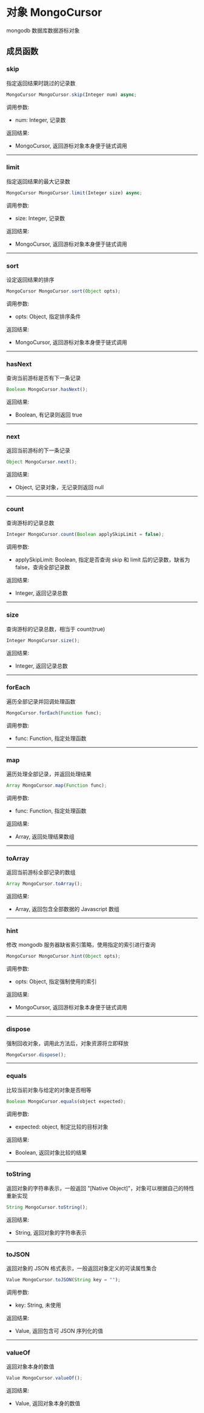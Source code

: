 # 对象 MongoCursor
mongodb 数据库数据游标对象

## 成员函数
        
### skip
指定返回结果时跳过的记录数
```JavaScript
MongoCursor MongoCursor.skip(Integer num) async;
```

调用参数:
* num: Integer, 记录数

返回结果:
* MongoCursor, 返回游标对象本身便于链式调用

--------------------------
### limit
指定返回结果的最大记录数
```JavaScript
MongoCursor MongoCursor.limit(Integer size) async;
```

调用参数:
* size: Integer, 记录数

返回结果:
* MongoCursor, 返回游标对象本身便于链式调用

--------------------------
### sort
设定返回结果的排序
```JavaScript
MongoCursor MongoCursor.sort(Object opts);
```

调用参数:
* opts: Object, 指定排序条件

返回结果:
* MongoCursor, 返回游标对象本身便于链式调用

--------------------------
### hasNext
查询当前游标是否有下一条记录
```JavaScript
Boolean MongoCursor.hasNext();
```

返回结果:
* Boolean, 有记录则返回 true

--------------------------
### next
返回当前游标的下一条记录
```JavaScript
Object MongoCursor.next();
```

返回结果:
* Object, 记录对象，无记录则返回 null

--------------------------
### count
查询游标的记录总数
```JavaScript
Integer MongoCursor.count(Boolean applySkipLimit = false);
```

调用参数:
* applySkipLimit: Boolean, 指定是否查询 skip 和 limit 后的记录数，缺省为 false，查询全部记录数

返回结果:
* Integer, 返回记录总数

--------------------------
### size
查询游标的记录总数，相当于 count(true)
```JavaScript
Integer MongoCursor.size();
```

返回结果:
* Integer, 返回记录总数

--------------------------
### forEach
遍历全部记录并回调处理函数
```JavaScript
MongoCursor.forEach(Function func);
```

调用参数:
* func: Function, 指定处理函数

--------------------------
### map
遍历处理全部记录，并返回处理结果
```JavaScript
Array MongoCursor.map(Function func);
```

调用参数:
* func: Function, 指定处理函数

返回结果:
* Array, 返回处理结果数组

--------------------------
### toArray
返回当前游标全部记录的数组
```JavaScript
Array MongoCursor.toArray();
```

返回结果:
* Array, 返回包含全部数据的 Javascript 数组

--------------------------
### hint
修改 mongodb 服务器缺省索引策略，使用指定的索引进行查询
```JavaScript
MongoCursor MongoCursor.hint(Object opts);
```

调用参数:
* opts: Object, 指定强制使用的索引

返回结果:
* MongoCursor, 返回游标对象本身便于链式调用

--------------------------
### dispose
强制回收对象，调用此方法后，对象资源将立即释放
```JavaScript
MongoCursor.dispose();
```

--------------------------
### equals
比较当前对象与给定的对象是否相等
```JavaScript
Boolean MongoCursor.equals(object expected);
```

调用参数:
* expected: object, 制定比较的目标对象

返回结果:
* Boolean, 返回对象比较的结果

--------------------------
### toString
返回对象的字符串表示，一般返回 "[Native Object]"，对象可以根据自己的特性重新实现
```JavaScript
String MongoCursor.toString();
```

返回结果:
* String, 返回对象的字符串表示

--------------------------
### toJSON
返回对象的 JSON 格式表示，一般返回对象定义的可读属性集合
```JavaScript
Value MongoCursor.toJSON(String key = "");
```

调用参数:
* key: String, 未使用

返回结果:
* Value, 返回包含可 JSON 序列化的值

--------------------------
### valueOf
返回对象本身的数值
```JavaScript
Value MongoCursor.valueOf();
```

返回结果:
* Value, 返回对象本身的数值

